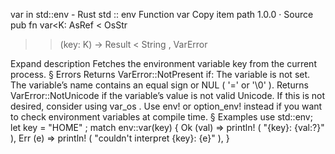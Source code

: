 var in std::env - Rust
std
::
env
Function
var
Copy item path
1.0.0
·
Source
pub fn var<K:
AsRef
<
OsStr
>>(key: K) ->
Result
<
String
,
VarError
>
Expand description
Fetches the environment variable
key
from the current process.
§
Errors
Returns
VarError::NotPresent
if:
The variable is not set.
The variable’s name contains an equal sign or NUL (
'='
or
'\0'
).
Returns
VarError::NotUnicode
if the variable’s value is not valid
Unicode. If this is not desired, consider using
var_os
.
Use
env!
or
option_env!
instead if you want to check environment
variables at compile time.
§
Examples
use
std::env;
let
key =
"HOME"
;
match
env::var(key) {
Ok
(val) =>
println!
(
"{key}: {val:?}"
),
Err
(e) =>
println!
(
"couldn't interpret {key}: {e}"
),
}